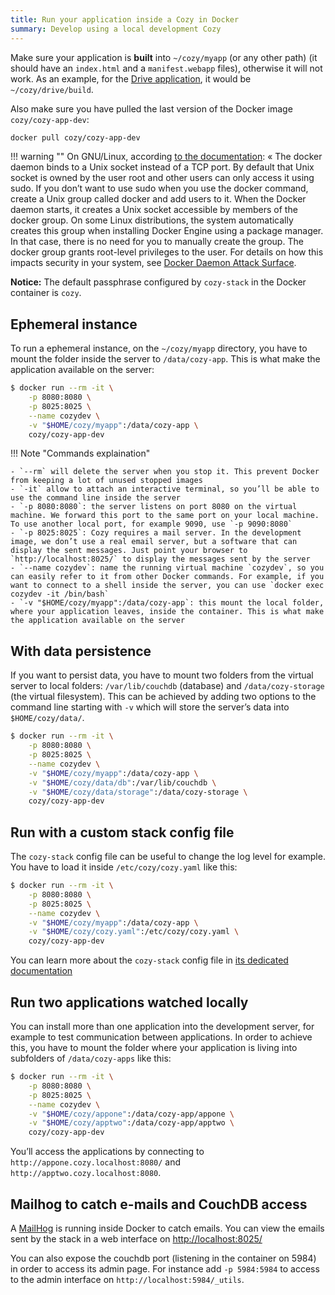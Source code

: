 ```yaml
---
title: Run your application inside a Cozy in Docker
summary: Develop using a local development Cozy
---
```


Make sure your application is **built** into `~/cozy/myapp` (or any other path) (it should have an `index.html` and a `manifest.webapp` files), otherwise it will not work. As an example, for the [Drive application](https://github.com/cozy/cozy-drive/), it would be `~/cozy/drive/build`.

Also make sure you have pulled the last version of the Docker image `cozy/cozy-app-dev`:

```sh
docker pull cozy/cozy-app-dev
```

!!! warning ""
    On GNU/Linux, according [to the documentation](https://docs.docker.com/engine/installation/linux/linux-postinstall/): « The docker daemon binds to a Unix socket instead of a TCP port. By default that Unix socket is owned by the user root and other users can only access it using sudo. If you don’t want to use sudo when you use the docker command, create a Unix group called docker and add users to it. When the Docker daemon starts, it creates a Unix socket accessible by members of the docker group. On some Linux distributions, the system automatically creates this group when installing Docker Engine using a package manager. In that case, there is no need for you to manually create the group.
    The docker group grants root-level privileges to the user. For details on how this impacts security in your system, see [Docker Daemon Attack Surface](https://docs.docker.com/engine/security/#docker-daemon-attack-surface).

**Notice:** The default passphrase configured by `cozy-stack` in the Docker container is `cozy`.

## Ephemeral instance

To run a ephemeral instance, on the `~/cozy/myapp` directory, you have to mount the folder inside the server to `/data/cozy-app`. This is what make the application available on the server:

```sh
$ docker run --rm -it \
    -p 8080:8080 \
    -p 8025:8025 \
    --name cozydev \
    -v "$HOME/cozy/myapp":/data/cozy-app \
    cozy/cozy-app-dev
```

!!! Note "Commands explaination"

```
- `--rm` will delete the server when you stop it. This prevent Docker from keeping a lot of unused stopped images
- `-it` allow to attach an interactive terminal, so you’ll be able to use the command line inside the server
- `-p 8080:8080`: the server listens on port 8080 on the virtual machine. We forward this port to the same port on your local machine. To use another local port, for example 9090, use `-p 9090:8080`
- `-p 8025:8025`: Cozy requires a mail server. In the development image, we don’t use a real email server, but a software that can display the sent messages. Just point your browser to `http://localhost:8025/` to display the messages sent by the server
- `--name cozydev`: name the running virtual machine `cozydev`, so you can easily refer to it from other Docker commands. For example, if you want to connect to a shell inside the server, you can use `docker exec cozydev -it /bin/bash`
- `-v "$HOME/cozy/myapp":/data/cozy-app`: this mount the local folder, where your application leaves, inside the container. This is what make the application available on the server
```

## With data persistence

If you want to persist data, you have to mount two folders from the virtual server to local folders: `/var/lib/couchdb` (database) and `/data/cozy-storage` (the virtual filesystem). This can be achieved by adding two options to the command line starting with `-v` which will store the server’s data into `$HOME/cozy/data/`.

```sh
$ docker run --rm -it \
    -p 8080:8080 \
    -p 8025:8025 \
    --name cozydev \
    -v "$HOME/cozy/myapp":/data/cozy-app \
    -v "$HOME/cozy/data/db":/var/lib/couchdb \
    -v "$HOME/cozy/data/storage":/data/cozy-storage \
    cozy/cozy-app-dev
```

## Run with a custom stack config file

The `cozy-stack` config file can be useful to change the log level for example. You have to load it inside `/etc/cozy/cozy.yaml` like this:

```sh
$ docker run --rm -it \
    -p 8080:8080 \
    -p 8025:8025 \
    --name cozydev \
    -v "$HOME/cozy/myapp":/data/cozy-app \
    -v "$HOME/cozy/cozy.yaml":/etc/cozy/cozy.yaml \
    cozy/cozy-app-dev
```

You can learn more about the `cozy-stack` config file in [its dedicated documentation](/en/cozy-stack/config/)

## Run two applications watched locally

You can install more than one application into the development server, for example to test communication between applications. In order to achieve this, you have to mount the folder where your application is living into subfolders of `/data/cozy-apps` like this:

```sh
$ docker run --rm -it \
    -p 8080:8080 \
    -p 8025:8025 \
    --name cozydev \
    -v "$HOME/cozy/appone":/data/cozy-app/appone \
    -v "$HOME/cozy/apptwo":/data/cozy-app/apptwo \
    cozy/cozy-app-dev
```

You’ll access the applications by connecting to `http://appone.cozy.localhost:8080/` and `http://apptwo.cozy.localhost:8080`.

## Mailhog to catch e-mails and CouchDB access

A [MailHog](https://github.com/mailhog/MailHog) is running inside Docker to
catch emails. You can view the emails sent by the stack in a web interface on
<http://localhost:8025/>

You can also expose the couchdb port (listening in the container on 5984) in
order to access its admin page. For instance add `-p 5984:5984` to access to the
admin interface on `http://localhost:5984/_utils`.
